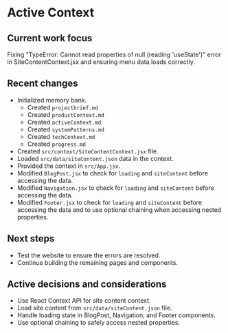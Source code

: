 # Active Context

## Current work focus
Fixing "TypeError: Cannot read properties of null (reading 'useState')" error in SiteContentContext.jsx and ensuring menu data loads correctly.

## Recent changes
- Initialized memory bank.
    - Created `projectbrief.md`
    - Created `productContext.md`
    - Created `activeContext.md`
    - Created `systemPatterns.md`
    - Created `techContext.md`
    - Created `progress.md`
- Created `src/context/SiteContentContext.jsx` file.
- Loaded `src/data/siteContent.json` data in the context.
- Provided the context in `src/App.jsx`.
- Modified `BlogPost.jsx` to check for `loading` and `siteContent` before accessing the data.
- Modified `Navigation.jsx` to check for `loading` and `siteContent` before accessing the data.
- Modified `Footer.jsx` to check for `loading` and `siteContent` before accessing the data and to use optional chaining when accessing nested properties.

## Next steps
- Test the website to ensure the errors are resolved.
- Continue building the remaining pages and components.

## Active decisions and considerations
- Use React Context API for site content context.
- Load site content from `src/data/siteContent.json` file.
- Handle loading state in BlogPost, Navigation, and Footer components.
- Use optional chaining to safely access nested properties.
